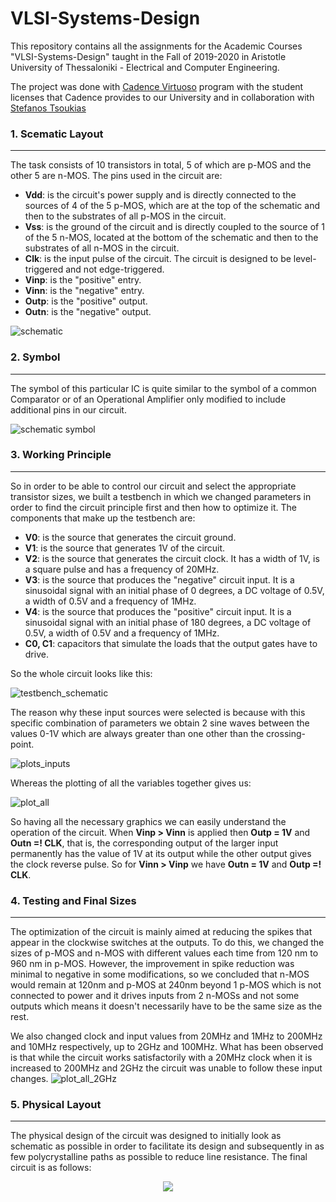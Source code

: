# VLSI-Systems-Design
 This repository contains all the assignments for the Academic Courses "VLSI-Systems-Design" taught in the Fall of 2019-2020 in Aristotle University of Thessaloniki - Electrical and Computer Engineering. 

The project was done with [Cadence Virtuoso](https://www.cadence.com/en_US/home/tools/custom-ic-analog-rf-design/layout-design/virtuoso-layout-suite.html) program with the student licenses that Cadence provides to our University and in collaboration with [Stefanos Tsoukias](https://github.com/tsoukias)

### 1. Scematic Layout

---

The task consists of 10 transistors in total, 5 of which are p-MOS and the other 5 are n-MOS. The pins used in the circuit are:

* **Vdd**: is the circuit's power supply and is directly connected to the sources of 4 of the 5 p-MOS, which are at the top of the schematic and then to the substrates of all p-MOS in the circuit.
* **Vss**: is the ground of the circuit and is directly coupled to the source of 1 of the 5 n-MOS, located at the bottom of the schematic and then to the substrates of all n-MOS in the circuit.
* **Clk**: is the input pulse of the circuit. The circuit is designed to be level-triggered and not edge-triggered.
* **Vinp**: is the "positive" entry.
* **Vinn**: is the "negative" entry.
* **Outp**: is the "positive" output.
* **Outn**: is the "negative" output.

![schematic](https://github.com/vamoirid/VLSI-Systems-Design/blob/master/Graphs_Results/CADs/Schematic.png)

### 2. Symbol

---

The symbol of this particular IC is quite similar to the symbol of a common Comparator or of an Operational Amplifier only modified to include additional pins in our circuit.

![schematic symbol](https://github.com/vamoirid/VLSI-Systems-Design/blob/master/Graphs_Results/CADs/Symbol.png)

### 3. Working Principle

---

So in order to be able to control our circuit and select the appropriate transistor sizes, we built a testbench in which we changed parameters in order to find the circuit principle first and then how to optimize it. The components that make up the testbench are:

* **V0**: is the source that generates the circuit ground.
* **V1**: is the source that generates 1V of the circuit.
* **V2**: is the source that generates the circuit clock. It has a width of 1V, is a square pulse and has a frequency of 20MHz.
* **V3**: is the source that produces the "negative" circuit input. It is a sinusoidal signal with an initial phase of 0 degrees, a DC voltage of 0.5V, a width of 0.5V and a frequency of 1MHz.
* **V4**: is the source that produces the "positive" circuit input. It is a sinusoidal signal with an initial phase of 180 degrees, a DC voltage of 0.5V, a width of 0.5V and a frequency of 1MHz.
* **C0, C1**: capacitors that simulate the loads that the output gates have to drive.

So the whole circuit looks like this:

![testbench_schematic](https://github.com/vamoirid/VLSI-Systems-Design/blob/master/Graphs_Results/CADs/Testbench.png)

The reason why these input sources were selected is because with this specific combination of parameters we obtain 2 sine waves between the values 0-1V which are always greater than one other than the crossing-point.

![plots_inputs](https://github.com/vamoirid/VLSI-Systems-Design/blob/master/Graphs_Results/plots/Inputs_white.png)

Whereas the plotting of all the variables together gives us:

![plot_all](https://github.com/vamoirid/VLSI-Systems-Design/blob/master/Graphs_Results/plots/All_white.png)

So having all the necessary graphics we can easily understand the operation of the circuit. When **Vinp > Vinn** is applied then **Outp = 1V** and **Outn =! CLK**, that is, the corresponding output of the larger input permanently has the value of 1V at its output while the other output gives the clock reverse pulse. So for **Vinn > Vinp** we have **Outn = 1V** and **Outp =! CLK**.

### 4. Testing and Final Sizes

---

The optimization of the circuit is mainly aimed at reducing the spikes that appear in the clockwise switches at the outputs. To do this, we changed the sizes of p-MOS and n-MOS with different values each time from 120 nm to 960 nm in p-MOS. However, the improvement in spike reduction was minimal to negative in some modifications, so we concluded that n-MOS would remain at 120nm and p-MOS at 240nm beyond 1 p-MOS which is not connected to power and it drives inputs from 2 n-MOSs and not some outputs which means it doesn't necessarily have to be the same size as the rest.

We also changed clock and input values from 20MHz and 1MHz to 200MHz and 10MHz respectively, up to 2GHz and 100MHz. What has been observed is that while the circuit works satisfactorily with a 20MHz clock when it is increased to 200MHz and 2GHz the circuit was unable to follow these input changes.
![plot_all_2GHz](https://github.com/vamoirid/VLSI-Systems-Design/blob/master/Graphs_Results/TESTs/Freq100MHz_white.png)

### 5. Physical Layout

---

The physical design of the circuit was designed to initially look as schematic as possible in order to facilitate its design and subsequently in as few polycrystalline paths as possible to reduce line resistance. The final circuit is as follows:
<p align="center"><img src="https://github.com/vamoirid/VLSI-Systems-Design/blob/master/Graphs_Results/CADs/physical_final.png"></p>

